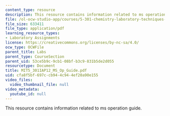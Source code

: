 ```yaml
---
content_type: resource
description: This resource contains information related to ms operation guide.
file: /ol-ocw-studio-app/courses/5-301-chemistry-laboratory-techniques-january-iap-2012/cfa8f5bf697ccb944c944ef20a90e155_MIT5_301IAP12_MS_Op_Guide.pdf
file_size: 633411
file_type: application/pdf
learning_resource_types:
- Laboratory Assignments
license: https://creativecommons.org/licenses/by-nc-sa/4.0/
ocw_type: OCWFile
parent_title: Labs
parent_type: CourseSection
parent_uid: 53ce5b9c-9cb1-08bf-b3c9-831b5de2d055
resourcetype: Document
title: MIT5_301IAP12_MS_Op_Guide.pdf
uid: cfa8f5bf-697c-cb94-4c94-4ef20a90e155
video_files:
  video_thumbnail_file: null
video_metadata:
  youtube_id: null
---
```

This resource contains information related to ms operation guide.